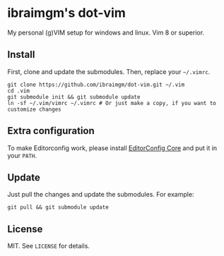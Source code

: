 # ibraimgm's dot-vim
My personal (g)VIM setup for windows and linux. Vim 8 or superior.

## Install

First, clone and update the submodules. Then, replace your `~/.vimrc`.

    git clone https://github.com/ibraimgm/dot-vim.git ~/.vim
    cd .vim
    git submodule init && git submodule update
    ln -sf ~/.vim/vimrc ~/.vimrc # Or just make a copy, if you want to customize changes

## Extra configuration

To make Editorconfig work, please install [EditorConfig Core](https://github.com/editorconfig/editorconfig-core-c)
and put it in your `PATH`.

## Update

Just pull the changes and update the submodules. For example:

    git pull && git submodule update

## License

MIT. See `LICENSE` for details.


